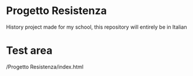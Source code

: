 # Progetto Resistenza
History project made for my school, this repository will entirely be in Italian

# Test area
/Progetto Resistenza/index.html
